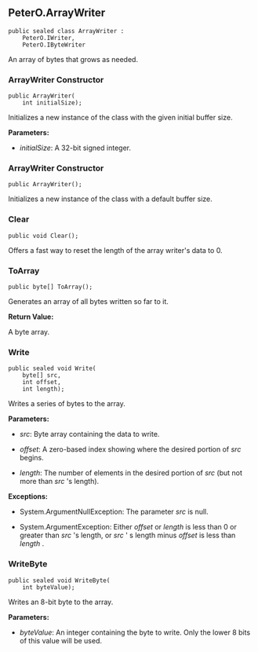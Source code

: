 ## PeterO.ArrayWriter

    public sealed class ArrayWriter :
        PeterO.IWriter,
        PeterO.IByteWriter

An array of bytes that grows as needed.

### ArrayWriter Constructor

    public ArrayWriter(
        int initialSize);

Initializes a new instance of the  class with the given initial buffer size.

<b>Parameters:</b>

 * <i>initialSize</i>: A 32-bit signed integer.

### ArrayWriter Constructor

    public ArrayWriter();

Initializes a new instance of the  class with a default buffer size.

### Clear

    public void Clear();

Offers a fast way to reset the length of the array writer's data to 0.

### ToArray

    public byte[] ToArray();

Generates an array of all bytes written so far to it.

<b>Return Value:</b>

A byte array.

### Write

    public sealed void Write(
        byte[] src,
        int offset,
        int length);

Writes a series of bytes to the array.

<b>Parameters:</b>

 * <i>src</i>: Byte array containing the data to write.

 * <i>offset</i>: A zero-based index showing where the desired portion of  <i>src</i>
 begins.

 * <i>length</i>: The number of elements in the desired portion of  <i>src</i>
 (but not more than  <i>src</i>
's length).

<b>Exceptions:</b>

 * System.ArgumentNullException:
The parameter <i>src</i>
 is null.

 * System.ArgumentException:
Either  <i>offset</i>
 or  <i>length</i>
 is less than 0 or greater than  <i>src</i>
 's length, or  <i>src</i>
 ' s length minus  <i>offset</i>
 is less than  <i>length</i>
.

### WriteByte

    public sealed void WriteByte(
        int byteValue);

Writes an 8-bit byte to the array.

<b>Parameters:</b>

 * <i>byteValue</i>: An integer containing the byte to write. Only the lower 8 bits of this value will be used.
